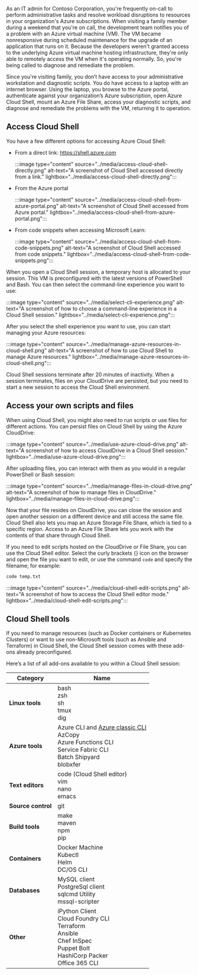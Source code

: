 As an IT admin for Contoso Corporation, you're frequently on-call to perform administrative tasks and resolve workload disruptions to resources in your organization's Azure subscriptions. When visiting a family member during a weekend that you're on call, the development team notifies you of a problem with an Azure virtual machine (VM). The VM became nonresponsive during scheduled maintenance for the upgrade of an application that runs on it. Because the developers weren't granted access to the underlying Azure virtual machine hosting infrastructure, they're only able to remotely access the VM when it's operating normally. So, you're being called to diagnose and remediate the problem.

Since you're visiting family, you don’t have access to your administrative workstation and diagnostic scripts. You do have access to a laptop with an internet browser. Using the laptop, you browse to the Azure portal, authenticate against your organization’s Azure subscription, open Azure Cloud Shell, mount an Azure File Share, access your diagnostic scripts, and diagnose and remediate the problems with the VM, returning it to operation.

## Access Cloud Shell

You have a few different options for accessing Azure Cloud Shell:

- From a direct link: <https://shell.azure.com>

  :::image type="content" source="../media/access-cloud-shell-directly.png" alt-text="A screenshot of Cloud Shell accessed directly from a link." lightbox="../media/access-cloud-shell-directly.png":::

- From the Azure portal

  :::image type="content" source="../media/access-cloud-shell-from-azure-portal.png" alt-text="A screenshot of Cloud Shell accessed from Azure portal." lightbox="../media/access-cloud-shell-from-azure-portal.png":::

- From code snippets when accessing Microsoft Learn:

  :::image type="content" source="../media/access-cloud-shell-from-code-snippets.png" alt-text="A screenshot of Cloud Shell accessed from code snippets." lightbox="../media/access-cloud-shell-from-code-snippets.png":::

When you open a Cloud Shell session, a temporary host is allocated to your session. This VM is preconfigured with the latest versions of PowerShell and Bash. You can then select the command-line experience you want to use:

:::image type="content" source="../media/select-cli-experience.png" alt-text="A screenshot of how to choose a command-line experience in a Cloud Shell session." lightbox="../media/select-cli-experience.png":::

After you select the shell experience you want to use, you can start managing your Azure resources:

:::image type="content" source="../media/manage-azure-resources-in-cloud-shell.png" alt-text="A screenshot of how to use Cloud Shell to manage Azure resources." lightbox="../media/manage-azure-resources-in-cloud-shell.png":::

Cloud Shell sessions terminate after 20 minutes of inactivity. When a session terminates, files on your CloudDrive are persisted, but you need to start a new session to access the Cloud Shell environment.

## Access your own scripts and files

When using Cloud Shell, you might also need to run scripts or use files for different actions. You can persist files on Cloud Shell by using the Azure CloudDrive:

:::image type="content" source="../media/use-azure-cloud-drive.png" alt-text="A screenshot of how to access CloudDrive in a Cloud Shell session." lightbox="../media/use-azure-cloud-drive.png":::

After uploading files, you can interact with them as you would in a regular PowerShell or Bash session:

:::image type="content" source="../media/manage-files-in-cloud-drive.png" alt-text="A screenshot of how to manage files in CloudDrive." lightbox="../media/manage-files-in-cloud-drive.png":::

Now that your file resides on CloudDrive, you can close the session and open another session on a different device and still access the same file. Cloud Shell also lets you map an Azure Storage File Share, which is tied to a specific region. Access to an Azure File Share lets you work with the contents of that share through Cloud Shell.

If you need to edit scripts hosted on the CloudDrive or File Share, you can use the Cloud Shell editor. Select the curly brackets {} icon on the browser and open the file you want to edit, or use the command `code` and specify the filename; for example:

```bash
code temp.txt
```

:::image type="content" source="../media/cloud-shell-edit-scripts.png" alt-text="A screenshot of how to access the Cloud Shell editor mode." lightbox="../media/cloud-shell-edit-scripts.png":::

## Cloud Shell tools

If you need to manage resources (such as Docker containers or Kubernetes Clusters) or want to use non-Microsoft tools (such as Ansible and Terraform) in Cloud Shell, the Cloud Shell session comes with these add-ons already preconfigured.

Here’s a list of all add-ons available to you within a Cloud Shell session:

| Category | Name |
|---|---|
| **Linux tools** | bash<br>zsh<br>sh<br>tmux<br>dig |
| **Azure tools** | Azure CLI and [Azure classic CLI](https://github.com/Azure/azure-xplat-cli)<br>AzCopy<br>Azure Functions CLI<br>Service Fabric CLI<br>Batch Shipyard<br>blobxfer |
| **Text editors** | code (Cloud Shell editor)<br>vim<br>nano<br>emacs |
| **Source control** | git |
| **Build tools** | make<br>maven<br>npm<br>pip |
| **Containers** | Docker Machine<br>Kubectl<br>Helm<br>DC/OS CLI |
| **Databases** | MySQL client<br>PostgreSql client<br>sqlcmd Utility<br>mssql-scripter |
| **Other** | iPython Client<br>Cloud Foundry CLI<br>Terraform<br>Ansible<br>Chef InSpec<br>Puppet Bolt<br>HashiCorp Packer<br>Office 365 CLI |